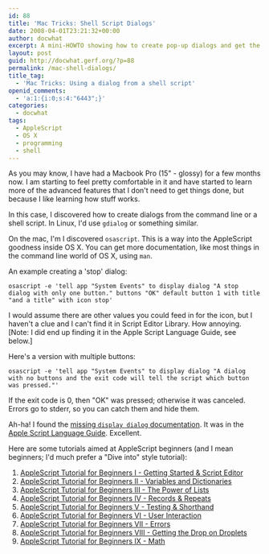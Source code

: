 ```yaml
---
id: 88
title: 'Mac Tricks: Shell Script Dialogs'
date: 2008-04-01T23:21:32+00:00
author: docwhat
excerpt: A mini-HOWTO showing how to create pop-up dialogs and get the results back from a shell script (or anything that can run a command) in Mac OS X.
layout: post
guid: http://docwhat.gerf.org/?p=88
permalink: /mac-shell-dialogs/
title_tag:
  - 'Mac Tricks: Using a dialog from a shell script'
openid_comments:
  - 'a:1:{i:0;s:4:"6443";}'
categories:
  - docwhat
tags:
  - AppleScript
  - OS X
  - programming
  - shell
---
```

As you may know, I have had a Macbook Pro (15" - glossy) for a few months now. I am starting to feel pretty comfortable in it and have started to learn more of the advanced features that I don't need to get things done, but because I like learning how stuff works.

In this case, I discovered how to create dialogs from the command line or a shell script. In Linux, I'd use `gdialog` or something similar.

On the mac, I'm I discovered `osascript`. This is a way into the AppleScript goodness inside OS X. You can get more documentation, like most things in the command line world of OS X, using `man`.

An example creating a 'stop' dialog:

```{.sh}
osascript -e 'tell app "System Events" to display dialog "A stop dialog with only one button." buttons "OK" default button 1 with title "and a title" with icon stop'
```

I would assume there are other values you could feed in for the icon, but I haven't a clue and I can't find it in Script Editor Library. How annoying. [Note: I did end up finding it in the Apple Script Language Guide, see below.]

Here's a version with multiple buttons:

```{.sh}
osascript -e 'tell app "System Events" to display dialog "A dialog with no buttons and the exit code will tell the script which button was pressed."'
```

If the exit code is 0, then "OK" was pressed; otherwise it was canceled. Errors go to stderr, so you can catch them and hide them.

Ah-ha! I found the [missing `display dialog` documentation](http://developer.apple.com/documentation/AppleScript/Conceptual/AppleScriptLangGuide/reference/ASLR_cmds.html#//apple_ref/doc/uid/TP40000983-CH216-SW12). It was in the [Apple Script Language Guide](http://developer.apple.com/documentation/AppleScript/Conceptual/AppleScriptLangGuide). Excellent.

Here are some tutorials aimed at AppleScript beginners (and I mean beginners; I'd much prefer a "Dive into" style tutorial):

1.  [AppleScript Tutorial for Beginners I - Getting Started & Script Editor](http://macscripter.net/articles/415_0_10_0_C/)
2.  [AppleScript Tutorial for Beginners II - Variables and Dictionaries](http://macscripter.net/articles/428_0_10_0_C/)
3.  [AppleScript Tutorial for Beginners III - The Power of Lists](http://macscripter.net/articles/434_0_10_0_C/)
4.  [AppleScript Tutorial for Beginners IV - Records & Repeats](http://macscripter.net/articles/445_0_10_0_C/)
5.  [AppleScript Tutorial for Beginners V - Testing & Shorthand](http://macscripter.net/articles/452_0_10_0_C/)
6.  [AppleScript Tutorial for Beginners VI - User Interaction](http://macscripter.net/articles/458_0_10_0_C/)
7.  [AppleScript Tutorial for Beginners VII - Errors](http://macscripter.net/articles/463_0_10_0_C/)
8.  [AppleScript Tutorial for Beginners VIII - Getting the Drop on Droplets](http://macscripter.net/articles/467_0_1_0_C/)
9.  [AppleScript Tutorial for Beginners IX - Math](http://macscripter.net/articles/470_0_10_0_C/)
